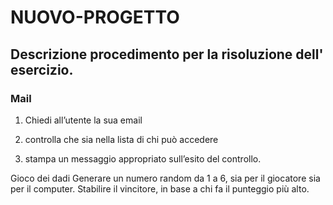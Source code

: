 NUOVO-PROGETTO
===

## Descrizione procedimento per la risoluzione dell' esercizio.

### Mail

1. Chiedi all’utente la sua email

2. controlla che sia nella lista di chi può accedere

3. stampa un messaggio appropriato sull’esito del controllo.


Gioco dei dadi
Generare un numero random da 1 a 6, sia per il giocatore sia per il computer.
Stabilire il vincitore, in base a chi fa il punteggio più alto.